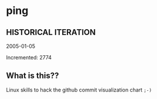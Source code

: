 # ping

## HISTORICAL ITERATION
2005-01-05

Incremented: 2774

## What is this?? 
Linux skills to hack the github commit visualization chart `;-)`
